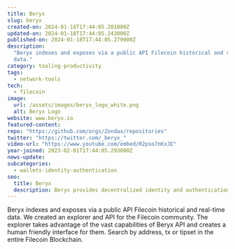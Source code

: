 ```yaml
---
title: Beryx
slug: beryx
created-on: 2024-01-18T17:44:05.201000Z
updated-on: 2024-01-18T17:44:05.243000Z
published-on: 2024-01-18T17:44:05.279000Z
description:
  "Beryx indexes and exposes via a public API Filecoin historical and real-time
  data."
category: tooling-productivity
tags:
  - network-tools
tech:
  - filecoin
image:
  url: /assets/images/beryx_logo_white.png
  alt: Beryx Logo
website: www.beryx.io
featured-content:
repo: "https://github.com/orgs/Zondax/repositories"
twitter: "https://twitter.com/_beryx_"
video-url: "https://www.youtube.com/embed/R2pso7nKxJE"
year-joined: 2023-02-01T17:44:05.293000Z
news-update:
subcategories:
  - wallets-identity-authentication
seo:
  title: Beryx
  description: Beryx provides decentralized identity and authentication solutions.
---
```


Beryx indexes and exposes via a public API Filecoin historical and real-time data. We created an explorer and API for the Filecoin community. The explorer takes advantage of the vast capabilities of Beryx API and creates a human friendly interface for them. Search by address, tx or tipset in the entire Filecoin Blockchain.
